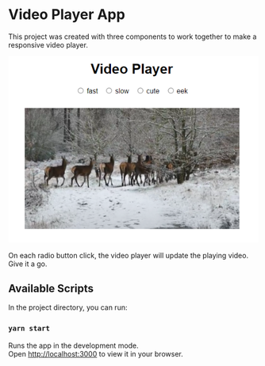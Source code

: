 # Video Player App

This project was created with three components to work together to make a responsive video player.

![alt img](public/img.png)

On each radio button click, the video player will update the playing video. Give it a go.

## Available Scripts

In the project directory, you can run:

### `yarn start`

Runs the app in the development mode.\
Open [http://localhost:3000](http://localhost:3000) to view it in your browser.

